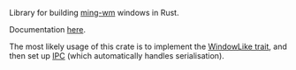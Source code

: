 Library for building [ming-wm](https://github.com/stjet/ming-wm) windows in Rust.

Documentation [here](https://docs.rs/ming-wm-lib).

The most likely usage of this crate is to implement the [WindowLike trait](https://docs.rs/ming-wm-lib/latest/ming_wm_lib/window_manager_types/trait.WindowLike.html), and then set up [IPC](https://docs.rs/ming-wm-lib/latest/ming_wm_lib/ipc/fn.listen.html) (which automatically handles serialisation).

